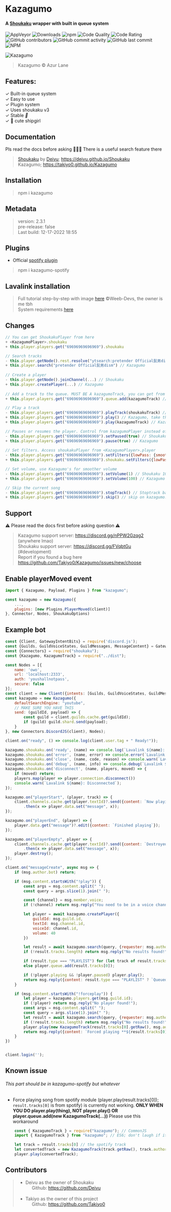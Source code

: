 # Kazagumo
#### A [Shoukaku](https://github.com/Deivu/Shoukaku) wrapper with built in queue system 

![AppVeyor](https://img.shields.io/appveyor/build/Takiyo0/kazagumo) ![Downloads](https://img.shields.io/npm/dm/kazagumo) ![npm](https://img.shields.io/npm/v/kazagumo) ![Code Quality](https://api.codiga.io/project/33922/score/svg) ![Code Rating](https://api.codiga.io/project/33922/status/svg) ![GitHub contributors](https://img.shields.io/github/contributors/Takiyo0/Kazagumo) ![GitHub commit activity](https://img.shields.io/github/commit-activity/m/Takiyo0/Kazagumo) ![GitHub last commit](https://img.shields.io/github/last-commit/Takiyo0/Kazagumo) ![NPM](https://img.shields.io/npm/l/kazagumo)  

![Kazagumo](https://i.imgur.com/jfVSvHj.png)
> Kazagumo © Azur Lane

## Features:

✓ Built-in queue system  
✓ Easy to use  
✓ Plugin system  
✓ Uses shoukaku v3   
✓ Stable _🙏_   
✓ 💖 cute shipgirl

## Documentation
Pls read the docs before asking 🙏🙏🙏 There is a useful search feature there
> [Shoukaku](https://github.com/Deivu/Shoukaku) by [Deivu](https://github.com/Deivu);  https://deivu.github.io/Shoukaku   
> Kazagumo; https://takiyo0.github.io/Kazagumo

## Installation

> npm i kazagumo

## Metadata

> version: 2.3.1   
> pre-release: false  
> Last build: 12-17-2022 18:55

## Plugins
- Official [spotify plugin](https://npmjs.com/package/kazagumo-spotify)
> npm i kazagumo-spotify

## Lavalink installation

> Full tutorial step-by-step with image [here](https://github.com/Weeb-Devs/Laffey/blob/main/readme/LAVALINK_INSTALLATION.md) ©Weeb-Devs, the owner is me tbh   
> System requirements [here](https://github.com/freyacodes/Lavalink#requirements)

## Changes
```javascript
// You can get ShoukakuPlayer from here
+ <KazagumoPlayer>.shoukaku
+ this.player.players.get("69696969696969").shoukaku

// Search tracks
- this.player.getNode().rest.resolve("ytsearch:pretender Official髭男dism") // Shoukaku
+ this.player.search("pretender Official髭男dism") // Kazagumo
    
// Create a player
- this.player.getNode().joinChannel(...) // Shoukaku
+ this.player.createPlayer(...) // Kazagumo
    
// Add a track to the queue. MUST BE A kazagumoTrack, you can get from <KazagumoPlayer>.search()
+ this.player.players.get("69696969696969").queue.add(kazagumoTrack) // Kazagumo

// Play a track
- this.player.players.get("69696969696969").playTrack(shoukakuTrack) // Shoukaku
+ this.player.players.get("69696969696969").play() // Kazagumo, take the first song on queue
+ this.player.players.get("69696969696969").play(kazagumoTrack) // Kazagumo, will unshift current song and forceplay this song

// Pauses or resumes the player. Control from kazagumoPlayer instead of shoukakuPlayer
- this.player.players.get("69696969696969").setPaused(true) // Shoukaku
+ this.player.players.get("69696969696969").pause(true) // Kazagumo
    
// Set filters. Access shoukakuPlayer from <KazagumoPlayer>.player
- this.player.players.get("69696969696969").setFilters({lowPass: {smoothing: 2}}) // Shoukaku
+ this.player.players.get("69696969696969").shoukaku.setFilters({lowPass: {smoothing: 2}}) // Kazagumo

// Set volume, use Kazagumo's for smoother volume
- this.player.players.get("69696969696969").setVolume(1) // Shoukaku 100% volume
+ this.player.players.get("69696969696969").setVolume(100) // Kazagumo 100% volume

// Skip the current song
- this.player.players.get("69696969696969").stopTrack() // Stoptrack basically skip on shoukaku
+ this.player.players.get("69696969696969").skip() // skip on kazagumo. easier to find :v
```

## Support
⚠️ Please read the docs first before asking question ⚠️ 
> Kazagumo support server: https://discord.gg/nPPW2Gzqg2 (anywhere lmao)   
> Shoukaku support server: https://discord.gg/FVqbtGu (#development)   
> Report if you found a bug here https://github.com/Takiyo0/Kazagumo/issues/new/choose

## Enable playerMoved event
```javascript
import { Kazagumo, Payload, Plugins } from "kazagumo";

const kazagumo = new Kazagumo({
    ...,
    plugins: [new Plugins.PlayerMoved(client)]
}, Connector, Nodes, ShoukakuOptions)
```

## Example bot
```javascript
const {Client, GatewayIntentBits} = require('discord.js');
const {Guilds, GuildVoiceStates, GuildMessages, MessageContent} = GatewayIntentBits;
const {Connectors} = require("shoukaku");
const {Kazagumo, KazagumoTrack} = require("../dist");

const Nodes = [{
    name: 'owo',
    url: 'localhost:2333',
    auth: 'youshallnotpass',
    secure: false
}];
const client = new Client({intents: [Guilds, GuildVoiceStates, GuildMessages, MessageContent]});
const kazagumo = new Kazagumo({
    defaultSearchEngine: "youtube",
    // MAKE SURE YOU HAVE THIS
    send: (guildId, payload) => {
        const guild = client.guilds.cache.get(guildId);
        if (guild) guild.shard.send(payload);
    }
}, new Connectors.DiscordJS(client), Nodes);

client.on("ready", () => console.log(client.user.tag + " Ready!"));

kazagumo.shoukaku.on('ready', (name) => console.log(`Lavalink ${name}: Ready!`));
kazagumo.shoukaku.on('error', (name, error) => console.error(`Lavalink ${name}: Error Caught,`, error));
kazagumo.shoukaku.on('close', (name, code, reason) => console.warn(`Lavalink ${name}: Closed, Code ${code}, Reason ${reason || 'No reason'}`));
kazagumo.shoukaku.on('debug', (name, info) => console.debug(`Lavalink ${name}: Debug,` info));
kazagumo.shoukaku.on('disconnect', (name, players, moved) => {
    if (moved) return;
    players.map(player => player.connection.disconnect())
    console.warn(`Lavalink ${name}: Disconnected`);
});

kazagumo.on("playerStart", (player, track) => {
    client.channels.cache.get(player.textId)?.send({content: `Now playing **${track.title}** by **${track.author}**`})
        .then(x => player.data.set("message", x));
});

kazagumo.on("playerEnd", (player) => {
    player.data.get("message")?.edit({content: `Finished playing`});
});

kazagumo.on("playerEmpty", player => {
    client.channels.cache.get(player.textId)?.send({content: `Destroyed player due to inactivity.`})
        .then(x => player.data.set("message", x));
    player.destroy();
});

client.on("messageCreate", async msg => {
    if (msg.author.bot) return;

    if (msg.content.startsWith("!play")) {
        const args = msg.content.split(" ");
        const query = args.slice(1).join(" ");

        const {channel} = msg.member.voice;
        if (!channel) return msg.reply("You need to be in a voice channel to use this command!");

        let player = await kazagumo.createPlayer({
            guildId: msg.guild.id,
            textId: msg.channel.id,
            voiceId: channel.id,
            volume: 40
        })

        let result = await kazagumo.search(query, {requester: msg.author});
        if (!result.tracks.length) return msg.reply("No results found!");

        if (result.type === "PLAYLIST") for (let track of result.tracks) player.queue.add(track);
        else player.queue.add(result.tracks[0]);

        if (!player.playing && !player.paused) player.play();
        return msg.reply({content: result.type === "PLAYLIST" ? `Queued ${result.tracks.length} from ${result.playlistName}` : `Queued ${result.tracks[0].title}`});
    }

    if (msg.content.startsWith("!forceplay")) {
        let player = kazagumo.players.get(msg.guild.id);
        if (!player) return msg.reply("No player found!");
        const args = msg.content.split(" ");
        const query = args.slice(1).join(" ");
        let result = await kazagumo.search(query, {requester: msg.author});
        if (!result.tracks.length) return msg.reply("No results found!");
        player.play(new KazagumoTrack(result.tracks[0].getRaw(), msg.author));
        return msg.reply({content: `Forced playing **${result.tracks[0].title}** by **${result.tracks[0].author}**`});
    }
})


client.login('');
```

## Known issue
###### This part should be in kazagumo-spotify but whatever
- Force playing song from spotify module (player.play(result.tracks[0]); `result.tracks[0]` is from spotify) is currently not working. **ONLY WHEN YOU DO player.play(thing), NOT player.play() OR player.queue.add(new KazagumoTrack(...))** Please use this workaround
```js
    const { KazagumoTrack } = require("kazagumo"); // CommonJS
    import { KazagumoTrack } from "kazagumo"; // ES6; don't laugh if it's wrong

    let track = result.tracks[0] // the spotify track
    let convertedTrack = new KazagumoTrack(track.getRaw(), track.author);
    player.play(convertedTrack);
```

## Contributors
> - Deivu as the owner of Shoukaku   
>   &nbsp;&nbsp;&nbsp;&nbsp; Github: https://github.com/Deivu    
>   &nbsp;
> - Takiyo as the owner of this project   
>   &nbsp;&nbsp;&nbsp;&nbsp; Github: https://github.com/Takiyo0
